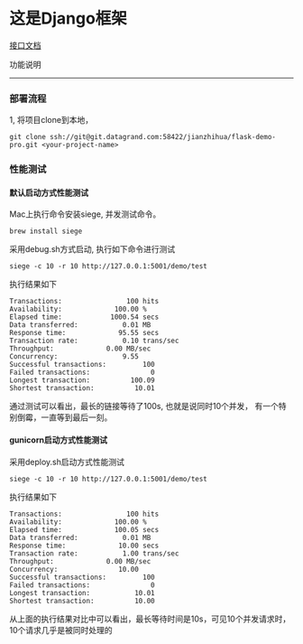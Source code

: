 # 这是Django框架
[接口文档](https://my.apipost.cn/doc?project_id=35275#195056)

功能说明
*************
### 部署流程
1, 将项目clone到本地，  

```angular2
git clone ssh://git@git.datagrand.com:58422/jianzhihua/flask-demo-pro.git <your-project-name>
```



### 性能测试
#### 默认启动方式性能测试
Mac上执行命令安装siege, 并发测试命令。
```angular2
brew install siege
```
采用debug.sh方式启动, 执行如下命令进行测试
```
siege -c 10 -r 10 http://127.0.0.1:5001/demo/test
```
执行结果如下
```
Transactions:		         100 hits
Availability:		      100.00 %
Elapsed time:		     1000.54 secs
Data transferred:	        0.01 MB
Response time:		       95.55 secs
Transaction rate:	        0.10 trans/sec
Throughput:		        0.00 MB/sec
Concurrency:		        9.55
Successful transactions:         100
Failed transactions:	           0
Longest transaction:	      100.09
Shortest transaction:	       10.01
```
通过测试可以看出，最长的链接等待了100s, 也就是说同时10个并发， 有一个特别倒霉，一直等到最后一刻。 
#### gunicorn启动方式性能测试
采用deploy.sh启动方式性能测试
```
siege -c 10 -r 10 http://127.0.0.1:5001/demo/test
```
执行结果如下
```
Transactions:		         100 hits
Availability:		      100.00 %
Elapsed time:		      100.05 secs
Data transferred:	        0.01 MB
Response time:		       10.00 secs
Transaction rate:	        1.00 trans/sec
Throughput:		        0.00 MB/sec
Concurrency:		       10.00
Successful transactions:         100
Failed transactions:	           0
Longest transaction:	       10.01
Shortest transaction:	       10.00
```
从上面的执行结果对比中可以看出，最长等待时间是10s，可见10个并发请求时，10个请求几乎是被同时处理的
